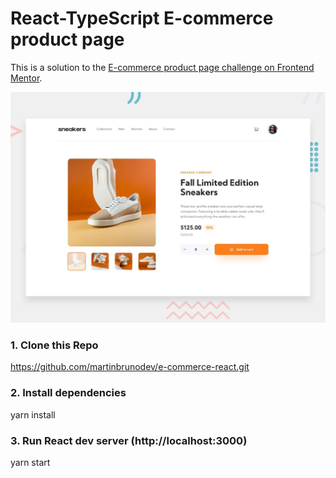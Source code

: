 # React-TypeScript E-commerce product page

This is a solution to the [E-commerce product page challenge on Frontend Mentor](https://www.frontendmentor.io/challenges/ecommerce-product-page-UPsZ9MJp6).

![Design preview for the E-commerce product page coding challenge](./design/desktop-preview.jpg)

### 1. Clone this Repo

https://github.com/martinbrunodev/e-commerce-react.git

### 2. Install dependencies

yarn install

### 3. Run React dev server (http://localhost:3000)

yarn start
